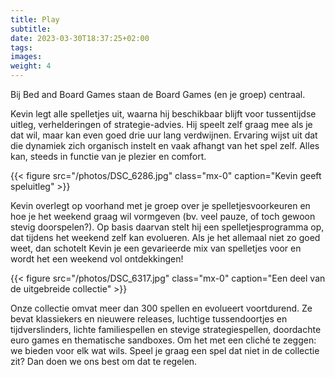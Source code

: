 ```yaml
---
title: Play
subtitle:
date: 2023-03-30T18:37:25+02:00
tags:
images:
weight: 4
---
```


Bij Bed and Board Games staan de Board Games (en je groep) centraal.

Kevin legt alle spelletjes uit, waarna hij beschikbaar blijft voor tussentijdse uitleg, verhelderingen of strategie-advies. Hij speelt zelf graag mee als je dat wil, maar kan even goed drie uur lang verdwijnen. Ervaring wijst uit dat die dynamiek zich organisch instelt en vaak afhangt van het spel zelf. Alles kan, steeds in functie van je plezier en comfort.

<!--more-->

{{< figure src="/photos/DSC_6286.jpg" class="mx-0" caption="Kevin geeft speluitleg" >}}

Kevin overlegt op voorhand met je groep over je spelletjesvoorkeuren en hoe je het weekend graag wil vormgeven (bv. veel pauze, of toch gewoon stevig doorspelen?). Op basis daarvan stelt hij een spelletjesprogramma op, dat tijdens het weekend zelf kan evolueren. Als je het allemaal niet zo goed weet, dan schotelt Kevin je een gevarieerde mix van spelletjes voor en wordt het een weekend vol ontdekkingen!

{{< figure src="/photos/DSC_6317.jpg" class="mx-0" caption="Een deel van de uitgebreide collectie" >}}

Onze collectie omvat meer dan 300 spellen en evolueert voortdurend. Ze bevat klassiekers en nieuwere releases, luchtige tussendoortjes en tijdverslinders, lichte familiespellen en stevige strategiespellen, doordachte euro games en thematische sandboxes. Om het met een cliché te zeggen: we bieden voor elk wat wils. Speel je graag een spel dat niet in de collectie zit? Dan doen we ons best om dat te regelen.


